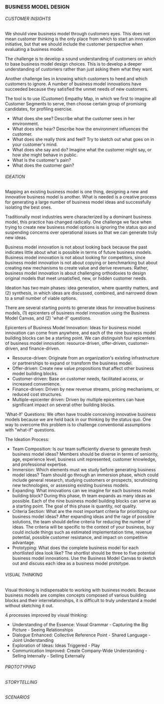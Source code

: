 ### BUSINESS MODEL DESIGN

###### CUSTOMER INSIGHTS

We should view business model through customers eyes. This does not mean customer thinking is the only place from which to start an innovation initiative, but that we should include the customer perspective when evaluating a business model.

The challenge is to develop a sound understanding of customers on which to base business model design choices. This is to develop a deeper understanding of customers rather than just asking them what they want.

Another challenge lies in knowing which customers to heed and which customers to ignore. A number of business model innovations have succeeded because they satisfied the unmet needs of new customers.

The tool is to use (Customer) Empathy Map, in which we first to imagine all Customer Segments to serve, then choose certain group of promising candidates, for profiling exercise.
* What does she see? Describe what the customer sees in her environment.
* What does she hear? Describe how the environment influences the customer.
* What does she really think and feel? Try to sketch out what goes on in your customer's mind.
* What does she say and do? Imagine what the customer might say, or how she might behave in public.
* What is the customer's pain?
* What does the customer gain?

###### IDEATION

Mapping an existing business model is one thing, designing a new and innovative business model is another. What is needed is a creative process for generating a large number of business model ideas and successfully isolating the best ones.

Traditionally most industries were characterized by a dominant business model, this practice has changed radically. One challenge we face when trying to create new business model options is ignoring the status quo and suspending concerns over operational issues so that we can generate truly new ideas.

Business model innovation is not about looking back because the past indicates little about what is possible in terms of future business models. Business model innovation is not about looking for competitors, since business model innovation is not about copying or benchmarking but about creating new mechanisms to create value and derive revenues. Rather, business model innovation is about challenging orthodoxies to design original models that meet unsatisfied, new, or hidden customer needs.

Ideation has two main phases: idea generation, where quantity matters, and (2) synthesis, in which ideas are discussed, combined, and narrowed down to a small number of viable options.

There are several starting points to generate ideas for innovative business models, (1) epicenters of business model innovation using the Business Model Canvas, and (2) 'what-if' questions.

Epicenters of Business Model Innovation: Ideas for business model innovation can come from anywhere, and each of the nine business model building blocks can be a starting point. We can distinguish four epicenters of business model innovation: resource-driven, offer-driven, customer-driven, and finance-driven.
* Resource-driven: Originate from an organization's existing infrastructure or partnerships to expand or transform the business model.
* Offer-driven: Create new value propositions that affect other business model building blocks.
* Customer-driven: Base on customer needs, facilitated access, or increased convenience.
* Finance-driven: Driven by new revenue streams, pricing mechanisms, or reduced cost structures.
* Multiple-epicenter driven: Driven by multiple epicenters can have significant impact on several other building blocks.

'What-If' Questions: We often have trouble conceiving innovative business models because we are held back in our thinking by the status quo. One way to overcome this problem is to challenge conventional assumptions with "what-if" questions.

The Ideation Process:
* Team Composition: Is our team sufficiently diverse to generate fresh business model ideas? Members should be diverse in terms of seniority, age, experience level, business unit represented, customer knowledge, and professional expertise.
* Immersion: Which elements must we study before generating business model ideas? Team should go through an immersion phase, which could include general research, studying customers or prospects, scrutinizing new technologies, or assessing existing business models.
* Expanding: What innovations can we imagine for each business model building block? During this phase, th team expands as many ideas as possible. Each of the nine business model building blocks can serve as a starting point. The goal of this phase is quantity, not quality.
* Criteria Section: What are the most important criteria for prioritizing our business model ideas? After expanding ideas and the rage of possible solutions, the team should define criteria for reducing the number of ideas. The criteria will be specific to the context of your business, buy could include things such as estimated implementation time, revenue potential, possible customer resistance, and impact on competitive advantage.
* Prototyping: What does the complete business model for each shortlisted idea look like? The shortlist should be three to five potential business model innovations. Use the Business Model Canvas to sketch out and discuss each idea as a business model prototype.

###### VISUAL THINKING

Visual thinking is indispensable to working with business models. Because business models are complex concepts composed of various building blocks and their interrelationships, it is difficult to truly understand a model without sketching it out.

4 processes improved by visual thinking:
* Understanding of the Essence: Visual Grammar - Capturing the Big Picture - Seeing Relationships
* Dialogue Enhanced: Collective Reference Point - Shared Language - Joint Understanding
* Exploration of Ideas: Ideas Triggered - Play
* Communication Improved: Create Company-Wide Understanding - Selling Internally - Selling Externally

###### PROTOTYPING



###### STORYTELLING

###### SCENARIOS

